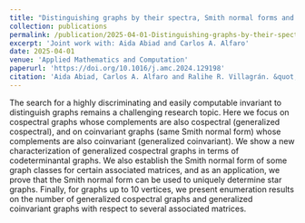 ```yaml
---
title: "Distinguishing graphs by their spectra, Smith normal forms and complements"
collection: publications
permalink: /publication/2025-04-01-Distinguishing-graphs-by-their-spectra,-Smith-normal-forms-and-complements
excerpt: 'Joint work with: Aida Abiad and Carlos A. Alfaro'
date: 2025-04-01
venue: 'Applied Mathematics and Computation'
paperurl: 'https://doi.org/10.1016/j.amc.2024.129198'
citation: 'Aida Abiad, Carlos A. Alfaro and Ralihe R. Villagrán. &quot;Distinguishing graphs by their spectra, Smith normal forms and complements.&quot; <i>Applied Mathematics and Computation</i>. 490, (2025), 129198.'
---
```


The search for a highly discriminating and easily computable invariant to distinguish graphs remains a challenging research topic. Here we focus on cospectral graphs whose complements are also cospectral (generalized cospectral), and on coinvariant graphs (same Smith normal form) whose complements are also coinvariant (generalized coinvariant). We show a new characterization of generalized cospectral graphs in terms of codeterminantal graphs. We also establish the Smith normal form of some graph classes for certain associated matrices, and as an application, we prove that the Smith normal form can be used to uniquely determine star graphs. Finally, for graphs up to 10 vertices, we present enumeration results on the number of generalized cospectral graphs and generalized coinvariant graphs with respect to several associated matrices.
